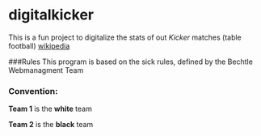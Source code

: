 # digitalkicker

This is a fun project to digitalize the stats of out *Kicker* matches (table football) [wikipedia](https://en.wikipedia.org/wiki/Table_football)

###Rules
This program is based on the sick rules, defined by the Bechtle Webmanagment Team

### Convention: 
**Team 1** is the **white** team

**Team 2** is the **black** team